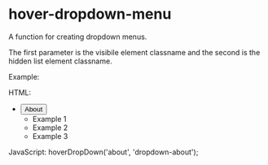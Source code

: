# hover-dropdown-menu

A function for creating dropdown menus.

The first parameter is the visibile element classname and the second is the hidden list element classname.

Example:

HTML:
<ul class="navbar">
    <li>
        <button class="nav-item about">About</button>
        <ul class="dropdown dropdown-about">
            <li>Example 1</li>
            <li>Example 2</li>
            <li>Example 3</li>
        </ul>
    </li>
</ul>

JavaScript:
hoverDropDown('about', 'dropdown-about');